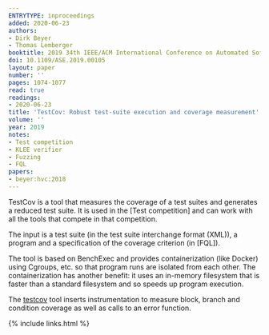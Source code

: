 ```yaml
---
ENTRYTYPE: inproceedings
added: 2020-06-23
authors:
- Dirk Beyer
- Thomas Lemberger
booktitle: 2019 34th IEEE/ACM International Conference on Automated Software Engineering (ASE)
doi: 10.1109/ASE.2019.00105
layout: paper
number: ''
pages: 1074-1077
read: true
readings:
- 2020-06-23
title: 'TestCov: Robust test-suite execution and coverage measurement'
volume: ''
year: 2019
notes:
- Test competition
- KLEE verifier
- Fuzzing
- FQL
papers:
- beyer:hvc:2018
---
```


TestCov is a tool that measures the coverage of a test suites
and generates a reduced test suite.
It is used in the [Test competition] and can work with
all the tools that compete in that competition.

The input is a test suite (in the test suite interchange format (XML)),
a program and a specification of the coverage criterion (in [FQL]).

The tool is based on BenchExec and provides containerization (like Docker)
using Cgroups, etc.
so that program runs are isolated from each other.
The containerization has another benefit: it uses an in-memory filesystem
that is faster than a standard filesystem and so speeds up program execution.

The [testcov](https://gitlab.com/sosy-lab/software/test-suite-validator)
tool inserts instrumentation to measure block, branch and condition
coverage as well as calls to an error function.

{% include links.html %}
